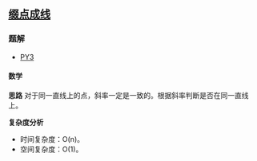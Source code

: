 ## [缀点成线](https://leetcode.cn/problems/check-if-it-is-a-straight-line/)

### 题解
+ [PY3](../../py3/1280/1232.py)

#### 数学
**思路**
对于同一直线上的点，斜率一定是一致的。根据斜率判断是否在同一直线上。

**复杂度分析**
+ 时间复杂度：O(n)。
+ 空间复杂度：O(1)。